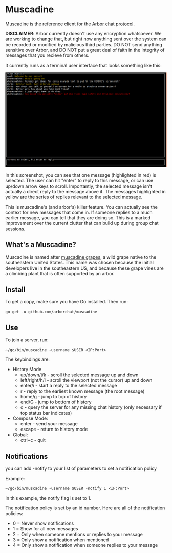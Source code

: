 # Muscadine

Muscadine is the reference client for the [Arbor chat protocol](https://github.com/arborchat/protocol).

**DISCLAIMER**: Arbor currently doesn't use any encryption whatsoever. We are working to change that, but
right now anything sent over the system can be recorded or modified by malicious third parties. DO NOT
send anything sensitive over Arbor, and DO NOT put a great deal of faith in the integrity of messages
that you recieve from others.

It currently runs as a terminal user interface that looks something like this:

![muscadine screenshot](./img/readme-screenshot.png)

In this screenshot, you can see that one message (highlighted in red) is selected. The user can hit "enter"
to reply to this message, or can use up/down arrow keys to scroll. Importantly, the selected message isn't
actually a direct reply to the message above it. The messages highlighted in yellow are the series of replies
relevant to the selected message.

This is muscadine's (and arbor's) killer feature. You can actually see the context for new messages that come
in. If someone replies to a much earlier message, you can tell that they are doing so. This is a marked improvement
over the current clutter that can build up during group chat sessions.

## What's a Muscadine?

Muscadine is named after [muscadine grapes](https://en.wikipedia.org/wiki/Vitis_rotundifolia), a wild grape native to the
southeastern United States. This name was chosen because the initial developers live in the southeastern US, and because
these grape vines are a climbing plant that is often supported by an arbor.

## Install

To get a copy, make sure you have Go installed. Then run:

```
go get -u github.com/arborchat/muscadine
```

## Use

To join a server, run:

```
~/go/bin/muscadine -username $USER <IP:Port>
```

The keybindings are:

- History Mode
    - up/down/j/k - scroll the selected message up and down
    - left/right/h/l - scroll the viewport (not the cursor) up and down
    - enter/i - start a reply to the selected message
    - r - reply to the earliest known message (the root message)
    - home/g - jump to top of history
    - end/G - jump to bottom of history
    - q - query the server for any missing chat history (only necessary if top status bar indicates)
- Compose Mode:
    - enter - send your message
    - escape - return to history mode
- Global:
    - ctrl+c - quit

## Notifications

you can add -notify to your list of parameters to set a notification policy

Example:
```
~/go/bin/muscadine -username $USER -notify 1 <IP:Port>
```
In this example, the notify flag is set to 1.

The notification policy is set by an id number.
Here are all of the notification policies:
- 0 = Never show notifications
- 1 = Show for all new messages
- 2 = Only when someone mentions or replies to your message
- 3 = Only show a notification when mentioned
- 4 = Only show a notification when someone replies to your message
